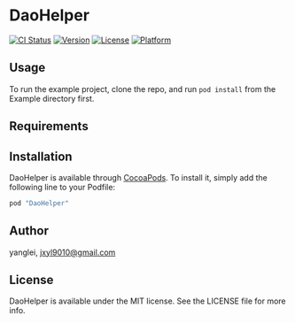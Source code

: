 # DaoHelper

[![CI Status](http://img.shields.io/travis/yanglei/DaoHelper.svg?style=flat)](https://travis-ci.org/yanglei/DaoHelper)
[![Version](https://img.shields.io/cocoapods/v/DaoHelper.svg?style=flat)](http://cocoapods.org/pods/DaoHelper)
[![License](https://img.shields.io/cocoapods/l/DaoHelper.svg?style=flat)](http://cocoapods.org/pods/DaoHelper)
[![Platform](https://img.shields.io/cocoapods/p/DaoHelper.svg?style=flat)](http://cocoapods.org/pods/DaoHelper)

## Usage

To run the example project, clone the repo, and run `pod install` from the Example directory first.

## Requirements

## Installation

DaoHelper is available through [CocoaPods](http://cocoapods.org). To install
it, simply add the following line to your Podfile:

```ruby
pod "DaoHelper"
```

## Author

yanglei, jxyl9010@gmail.com

## License

DaoHelper is available under the MIT license. See the LICENSE file for more info.
